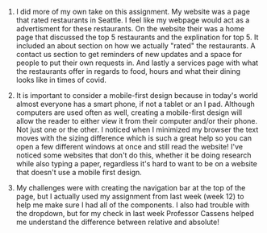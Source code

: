 1) I did more of my own take on this assignment. My website was a page that rated restaurants in Seattle. I feel like my webpage would act as a advertisment for these restaurants. On the website their was a home page that discussed the top 5 restaurants and the explination for top 5. It included an about section on how we actually "rated" the restaurants. A contact us section to get reminders of new updates and a space for people to put their own requests in. And lastly a services page with what the restaurants offer in regards to food, hours and what their dining looks like in times of covid.

2) It is important to consider a mobile-first design because in today's world almost everyone has a smart phone, if not a tablet or an I pad. Although computers are used often as well, creating a mobile-first design will allow the reader to either view it from their computer and/or their phone. Not just one or the other. I noticed when I minimized my browser the text moves with the sizing difference which is such a great help so you can open a few different windows at once and still read the website! I've noticed some websites that don't do this, whether it be doing research while also typing a paper, regardless it's hard to want to be on a website that doesn't use a mobile first design.

3) My challenges were with creating the navigation bar at the top of the page, but I actually used my assignment from last week (week 12) to help me make sure I had all of the components. I also had trouble with the dropdown, but for my check in last week Professor Cassens helped me understand the difference between relative and absolute!
